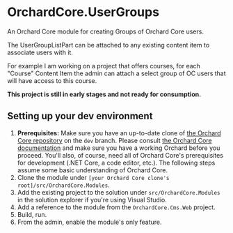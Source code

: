 # OrchardCore.UserGroups
An Orchard Core module for creating Groups of Orchard Core users.

The UserGroupListPart can be attached to any existing content item to associate users with it. 

For example I am working on a project that offers courses, for each "Course" Content Item the admin can attach a select group of OC users that will have access to this course.


**This project is still in early stages and not ready for consumption.**


## Setting up your dev environment
1. **Prerequisites:** Make sure you have an up-to-date clone of [the Orchard Core repository](https://github.com/OrchardCMS/OrchardCore) on the `dev` branch. Please consult [the Orchard Core documentation](https://orchardcore.readthedocs.io/en/latest/) and make sure you have a working Orchard before you proceed. You'll also, of course, need all of Orchard Core's prerequisites for development (.NET Core, a code editor, etc.). The following steps assume some basic understanding of Orchard Core.
2. Clone the module under `[your Orchard Core clone's root]/src/OrchardCore.Modules`.
3. Add the existing project to the solution under `src/OrchardCore.Modules` in the solution explorer if you're using Visual Studio.
4. Add a reference to the module from the `OrchardCore.Cms.Web` project.
5. Build, run.
6. From the admin, enable the module's only feature.
